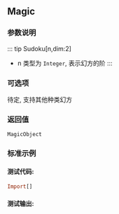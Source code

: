 ## Magic

### 参数说明

::: tip Sudoku[n,dim:2]
- n 类型为 `Integer`, 表示幻方的阶
:::

### 可选项

待定, 支持其他种类幻方

### 返回值

`MagicObject`

### 标准示例

#### 测试代码:
```haskell
Import[]
```

#### 测试输出:
